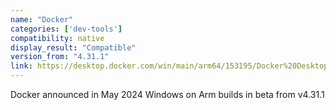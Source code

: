 ```yaml
---
name: "Docker"
categories: ['dev-tools']
compatibility: native
display_result: "Compatible"
version_from: "4.31.1"
link: https://desktop.docker.com/win/main/arm64/153195/Docker%20Desktop%20Installer.exe 
---
```

Docker announced in May 2024 Windows on Arm builds in beta from v4.31.1